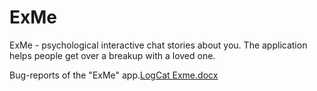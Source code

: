 # ExMe
ExMe - psychological interactive chat stories about you. The application helps people get over a breakup with a loved one.


Bug-reports of the "ExMe" app.[LogCat Exme.docx](https://github.com/KattyNemka/ExMe/files/7779052/LogCat.Exme.docx)

